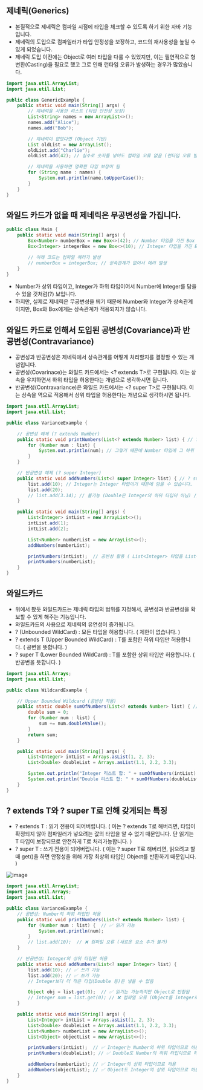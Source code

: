 제네릭(Generics)
----------------------------------
- 본질적으로 제네릭은 컴파일 시점에 타입을 체크할 수 있도록 하기 위한 자바 기능입니다.
- 제네릭의 도입으로 컴파일러가 타입 안정성을 보장하고, 코드의 재사용성을 높일 수 있게 되었습니다.
- 제네릭 도입 이전에는 Object로 여러 타입을 다룰 수 있었지만, 이는 필연적으로 형변환(Casting)을 필요로 했고 그로 인해 런타임 오류가 발생하는 경우가 많았습니다.

```java
import java.util.ArrayList;
import java.util.List;

public class GenericExample {
    public static void main(String[] args) {
        // 제네릭을 사용한 리스트 (타입 안전성 보장)
        List<String> names = new ArrayList<>();
        names.add("Alice");
        names.add("Bob");

        // 제네릭이 없었다면 (Object 기반)
        List oldList = new ArrayList();
        oldList.add("Charlie");
        oldList.add(42); // 실수로 숫자를 넣어도 컴파일 오류 없음 (런타임 오류 발생 가능)

        // 제네릭을 사용하면 명확한 타입 보장이 됨
        for (String name : names) {
            System.out.println(name.toUpperCase());
        }
    }
}
```

와일드 카드가 없을 때 제네릭은 무공변성을 가집니다.
----------------------------------------------------
```java
public class Main {
    public static void main(String[] args) {
        Box<Number> numberBox = new Box<>(42); // Number 타입을 가진 Box
        Box<Integer> integerBox = new Box<>(10); // Integer 타입을 가진 Box

        // 아래 코드는 컴파일 에러가 발생
        // numberBox = integerBox; // 상속관계가 없어서 에러 발생
    }
}
```
- Number가 상위 타입이고, Integer가 하위 타입이어서 Number에 Integer를 담을 수 있을 것처럼(?) 보입니다.
- 하지만, 실제로 제네릭은 무공변성을 띄기 때문에 Number와 Integer가 상속관계이지만, Box<Integer>와 Box<Number>에게는 상속관계가 적용되지가 않습니다.

와일드 카드로 인해서 도입된 공변성(Covariance)과 반공변성(Contravariance)
--------------------------------------------------
- 공변성과 반공변성은 제네릭에서 상속관계를 어떻게 처리할지를 결정할 수 있는 개념입니다.
- 공변성(Covarinace)는 와일드 카드에서는 <? extends T>로 구현됩니다. 이는 상속을 유지하면서 하위 타입을 허용한다는 개념으로 생각하시면 됩니다.
- 반공변성(Contravariance)은 와일드 카드에서는 <? super T>로 구현됩니다. 이는 상속을 역으로 적용해서 상위 타입을 허용한다는 개념으로 생각하시면 됩니다.

```java
import java.util.ArrayList;
import java.util.List;

public class VarianceExample {

    // 공변성 예제 (? extends Number)
    public static void printNumbers(List<? extends Number> list) { // ? extends Number라는 와일드카드를 사용하면 제네릭에서도 공변성 ( 상속을 유지하며 하위 타입을 허용하는 것 ) 이 허용됩니다.
        for (Number num : list) { 
            System.out.println(num); // 그렇기 때문에 Number 타입에 그 하위 타입이 무엇이든 담을 수 있습니다. 
        }
    }

    // 반공변성 예제 (? super Integer)
    public static void addNumbers(List<? super Integer> list) { // ? super Number라는 와일드카드를 사용하면 제네릭에서도 반공변성 ( 상속을 역으로 적용하여 상위 타입을 허용하는 것 )이 허용됩니다.
        list.add(10); // Integer는 Integer 타입이기 때문에 담을 수 있습니다.
        list.add(20);
        // list.add(3.14); // 불가능 (Double은 Integer의 하위 타입이 아님) // 그러나 Double은 Integer의 상위 타입이 아니므로 담을 수 없습니다.
    }

    public static void main(String[] args) {
        List<Integer> intList = new ArrayList<>();
        intList.add(1);
        intList.add(2);

        List<Number> numberList = new ArrayList<>();
        addNumbers(numberList);

        printNumbers(intList);  // 공변성 활용 ( List<Integer> 타입을 List<Number> 타입에 담을 수 있습니다.
        printNumbers(numberList);
    }
}
```

와일드카드
--------------------------------------------
- 위에서 봤듯 와일드카드는 제네릭 타입의 범위를 지정해서, 공변성과 반공변성을 확보할 수 있게 해주는 기능입니다.
- 와일드카드의 사용으로 제네릭의 유연성이 증가됩니다.
- ? (Unbounded WildCard) : 모든 타입을 허용합니다. ( 제한이 없습니다. )
- ? extends T (Upper Bounded WildCard) : T를 포함한 하위 타입만 허용합니다. ( 공변을 뜻합니다. )
- ? super T (Lower Bounded WildCard) : T를 포함한 상위 타입만 허용합니다. ( 반공변을 뜻합니다. )

```java
import java.util.Arrays;
import java.util.List;

public class WildcardExample {

    // Upper Bounded Wildcard (공변성 적용)
    public static double sumOfNumbers(List<? extends Number> list) { // 와일드카드를 이용해서 제네릭에도 공변성을 적용하면 Number 타입에 그 하위 타입들을 담을 수 있습니다. 
        double sum = 0;
        for (Number num : list) {
            sum += num.doubleValue();
        }
        return sum;
    }

    public static void main(String[] args) {
        List<Integer> intList = Arrays.asList(1, 2, 3);
        List<Double> doubleList = Arrays.asList(1.1, 2.2, 3.3);

        System.out.println("Integer 리스트 합: " + sumOfNumbers(intList)); // List<? extends Number>를 이용해서 List<Integer>도 매개변수로 넘길 수 있습니다.
        System.out.println("Double 리스트 합: " + sumOfNumbers(doubleList)); // List<? extends Number>를 이용해서 List<Double>도 매개변수로 넘길 수 있습니다.
    }
}
```

? extends T와 ? super T로 인해 갖게되는 특징
------------------------------------------------------------------------
- ? extends T : 읽기 전용이 되어버립니다. ( 이는 ? extends T로 해버리면, 타입이 확정되지 않아 컴파일러가 넣으려는 값의 타입을 알 수 없기 때문입니다. 단 읽기는 T 타입이 보장되므로 안전하게 T로 처리가능합니다. )
- ? super T : 쓰기 전용이 되어버립니다. ( 이는 ? super T로 해버리면, 읽으려고 할 때 get()을 하면 안정성을 위해 가장 최상위 타입인 Object를 반환하기 때문입니다. )

![image](https://github.com/user-attachments/assets/935ac447-379a-44b2-87e4-0f02e2636f94)

```java
import java.util.ArrayList;
import java.util.Arrays;
import java.util.List;

public class VarianceExample {
    // 공변성: Number의 하위 타입만 허용
    public static void printNumbers(List<? extends Number> list) {
        for (Number num : list) {  // ✅ 읽기 가능
            System.out.println(num);
        }
        // list.add(10);  // ❌ 컴파일 오류 (새로운 요소 추가 불가)
    }

    // 반공변성: Integer의 상위 타입만 허용
    public static void addNumbers(List<? super Integer> list) {
        list.add(10); // ✅ 쓰기 가능
        list.add(20); // ✅ 쓰기 가능
        // Integer보다 더 작은 타입(Double 등)은 넣을 수 없음

        Object obj = list.get(0);  // ✅ 읽기는 가능하지만 Object로 반환됨
        // Integer num = list.get(0); // ❌ 컴파일 오류 (Object를 Integer로 직접 변환 불가)
    }

    public static void main(String[] args) {
        List<Integer> intList = Arrays.asList(1, 2, 3);
        List<Double> doubleList = Arrays.asList(1.1, 2.2, 3.3);
        List<Number> numberList = new ArrayList<>();
        List<Object> objectList = new ArrayList<>();

        printNumbers(intList);  // ✅ Integer는 Number의 하위 타입이므로 허용
        printNumbers(doubleList); // ✅ Double도 Number의 하위 타입이므로 허용

        addNumbers(numberList); // ✅ Integer의 상위 타입이므로 허용
        addNumbers(objectList); // ✅ Object도 Integer의 상위 타입이므로 허용
    }
}
```
